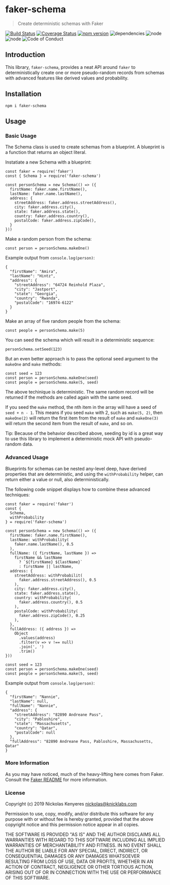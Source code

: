 # faker-schema

> Create deterministic schemas with Faker

[![Build Status](https://travis-ci.org/knicklabs/faker-schema.svg?branch=master)](https://travis-ci.org/knicklabs/faker-schema)
[![Coverage Status](https://coveralls.io/repos/github/knicklabs/faker-schema/badge.svg)](https://coveralls.io/github/knicklabs/faker-schema)
[![npm version](https://badge.fury.io/js/faker-schema.svg)](https://badge.fury.io/js/faker-schema)
![dependencies](https://david-dm.org/knicklabs/faker-schema.svg)
![node](https://img.shields.io/badge/node-12x-blue.svg)
![node](https://img.shields.io/badge/node-10x-blue.svg)
![Code of Conduct](https://img.shields.io/badge/%E2%88%9A-Code%20of%20Conduct-purple.svg)

## Introduction

This library, `faker-schema`, provides a neat API around `faker` to deterministically create one or more pseudo-random records from schemas with advanced features like derived values and probability.

## Installation

```
npm i faker-schema
```

## Usage

### Basic Usage

The Schema class is used to create schemas from a blueprint. A blueprint is a function that returns an object literal.

Instatiate a new Schema with a blueprint:

```
const faker = require('faker')
const { Schema } = require('faker-schema')

const personSchema = new Schema(() => ({
  firstName: faker.name.firstName(),
  lastName: faker.name.lastName(),
  address: {
    streetAddress: faker.address.streetAddress(),
    city: faker.address.city(),
    state: faker.address.state(),
    country: faker.address.country(),
    postalCode: faker.address.zipCode(),
  }
}))
```

Make a random person from the schema:

```
const person = personSchema.makeOne()
```

Example output from `console.log(person)`:

```
{
  "firstName": "Amira",
  "lastName": "Hintz",
  "address": {
    "streetAddress": "64724 Reinhold Plaza",
    "city": "Jastport",
    "state": "Georgia",
    "country": "Rwanda",
    "postalCode": "16974-6122"
  }
} 
```

Make an array of five random people from the schema:

```
const people = personSchema.make(5)
```

You can seed the schema which will result in a deterministic sequence:

```
personSchema.setSeed(123)
```

But an even better approach is to pass the optional seed argument to the
`makeOne` and `make` methods:

```
const seed = 123
const person = personSchema.makeOne(seed)
const people = personSchema.make(5, seed)
```

The above techinique is deterministic. The same random record will be returned if the methods are called again with the same seed.

If you seed the `make` method, the nth item in the array will have a seed of `seed + n - 1`. This means if you seed `make` with 2, such as `make(5, 2)`, then `makeOne(2)` will return the first item from the result of `make` and `makeOne(3)` will return the second item from the result of `make`, and so on.

Tip: Because of the behavior described above, seeding by id is a great way to use this library to implement a deterministic mock API with pseudo-random data.

### Advanced Usage

Blueprints for schemas can be nested any-level deep, have derived properties that are deterministic, and using the `withProbability` helper, can return either a value or null, also deterministically.

The following code snippet displays how to combine these advanced techniques:

```
const faker = require('faker')
const { 
  Schema, 
  withProbability 
} = require('faker-schema')

const personSchema = new Schema(() => ({
  firstName: faker.name.firstName(),
  lastName: withProbability(
    faker.name.lastName(), 0.5
  ),
  fullName: ({ firstName, lastName }) =>
    firstName && lastName
      ? `${firstName} ${lastName}`
      : firstName || lastName,
  address: {
    streetAddress: withProbabilit(
      faker.address.streetAddress(), 0.5
    ),
    city: faker.address.city(),
    state: faker.address.state(),
    country: withProbability(
      faker.address.country(), 0.5
    ),
    postalCode: withProbability(
      faker.address.zipCode(), 0.25
    ),
  },
  fullAddress: ({ address }) =>
    Object
      .values(address)
      .filter(v => v !== null)
      .join(', ')
      .trim()
}))

const seed = 123
const person = personSchema.makeOne(seed)
const people = personSchema.make(5, seed)
```

Example output from `console.log(person)`:

```
{
  "firstName": "Nannie",
  "lastName": null,
  "fullName": "Nannie",
  "address": {
    "streetAddress": "82890 Andreane Pass",
    "city": "Pabloshire",
    "state": "Massachusetts",
    "country": "Qatar",
    "postalCode": null 
  },
  "fullAddress": "82890 Andreane Pass, Pabloshire, Massachusetts, Qatar"
}
```

### More Information

As you may have noticed, much of the heavy-lifting here comes from Faker. Consult the [Faker README](https://github.com/marak/Faker.js/) for more information.

### License

Copyright (c) 2019 Nickolas Kenyeres 
nickolas@knicklabs.com

Permission to use, copy, modify, and/or distribute this software for any purpose with or without fee is hereby granted, provided that the above copyright notice and this permission notice appear in all copies.

THE SOFTWARE IS PROVIDED "AS IS" AND THE AUTHOR DISCLAIMS ALL WARRANTIES WITH REGARD TO THIS SOFTWARE INCLUDING ALL IMPLIED WARRANTIES OF MERCHANTABILITY AND FITNESS. IN NO EVENT SHALL THE AUTHOR BE LIABLE FOR ANY SPECIAL, DIRECT, INDIRECT, OR CONSEQUENTIAL DAMAGES OR ANY DAMAGES WHATSOEVER RESULTING FROM LOSS OF USE, DATA OR PROFITS, WHETHER IN AN ACTION OF CONTRACT, NEGLIGENCE OR OTHER TORTIOUS ACTION, ARISING OUT OF OR IN CONNECTION WITH THE USE OR PERFORMANCE OF THIS SOFTWARE.
